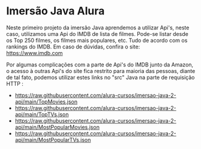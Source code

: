 # Imersão Java Alura
Neste primeiro projeto da imersão Java aprendemos a utilizar Api's, neste caso, utilizamos uma Api do IMDB de lista de filmes. 
Pode-se listar desde os Top 250 filmes, os filmes mais populares, etc. Tudo de acordo com os rankings do IMDB.
Em caso de dúvidas, confira o site: https://www.imdb.com 

Por algumas complicações com a parte de Api's do IMDB junto da Amazon, o acesso à outras Api's do site fica restrito para maioria das pessoas,
diante de tal fato, podemos utilizar estes links no "src" Java na parte de requisição HTTP :
- https://raw.githubusercontent.com/alura-cursos/imersao-java-2-api/main/TopMovies.json
- https://raw.githubusercontent.com/alura-cursos/imersao-java-2-api/main/TopTVs.json
- https://raw.githubusercontent.com/alura-cursos/imersao-java-2-api/main/MostPopularMovies.json
- https://raw.githubusercontent.com/alura-cursos/imersao-java-2-api/main/MostPopularTVs.json
